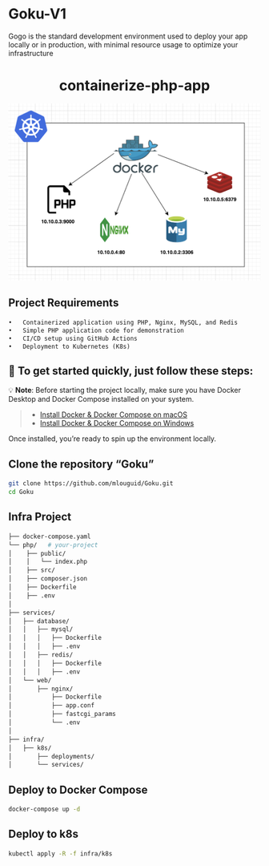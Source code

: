 # Goku-V1

Gogo is the standard development environment used to deploy your app locally or in production, with minimal resource usage to optimize your infrastructure

<div align="center">

# containerize-php-app

</div>

<img src="./images/shema.png" alt="php mysql redis nginx docker k8s" />

## Project Requirements
	•	Containerized application using PHP, Nginx, MySQL, and Redis
	•	Simple PHP application code for demonstration
	•	CI/CD setup using GitHub Actions
	•	Deployment to Kubernetes (K8s)

## 🚀 To get started quickly, just follow these steps:
💡 **Note**: Before starting the project locally, make sure you have Docker Desktop and Docker Compose installed on your system.

> - [Install Docker & Docker Compose on macOS](https://docs.docker.com/desktop/install/mac-install/)
> - [Install Docker & Docker Compose on Windows](https://docs.docker.com/desktop/install/windows-install/)

Once installed, you’re ready to spin up the environment locally.

## Clone the repository “Goku”
```sh
git clone https://github.com/mlouguid/Goku.git
cd Goku
```

## Infra Project

```sh
├── docker-compose.yaml
└── php/   # your-project
│    ├── public/
│    │   └── index.php
│    ├── src/
│    ├── composer.json
│    ├── Dockerfile
│    ├── .env
│
├── services/
│   ├── database/
│   │   ├── mysql/
│   │   │   ├── Dockerfile
│   │   │   ├── .env
│   │   ├── redis/
│   │   │   ├── Dockerfile
│   │   │   ├── .env
│   └── web/
│       ├── nginx/
│           ├── Dockerfile
│           ├── app.conf
│           ├── fastcgi_params
│           └── .env
│       
├── infra/
│   ├── k8s/
│       ├── deployments/
│       └── services/
```

## Deploy to Docker Compose

```sh
docker-compose up -d
```

## Deploy to k8s
```sh
kubectl apply -R -f infra/k8s 
```

